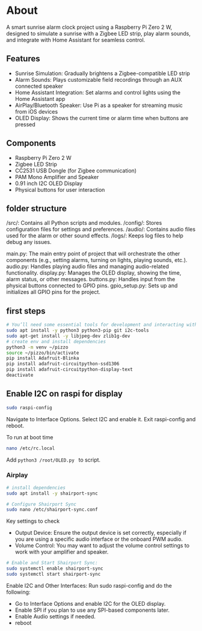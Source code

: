 # About

A smart sunrise alarm clock project using a Raspberry Pi Zero 2 W, designed to simulate a sunrise with a Zigbee LED strip, play alarm sounds, and integrate with Home Assistant for seamless control.

## Features

- Sunrise Simulation: Gradually brightens a Zigbee-compatible LED strip 
- Alarm Sounds: Plays customizable field recordings through an AUX connected speaker
- Home Assistant Integration: Set alarms and control lights using the Home Assistant app
- AirPlay/Bluetooth Speaker: Use Pi as a speaker for streaming music from iOS devices
- OLED Display: Shows the current time or alarm time when buttons are pressed

## Components

- Raspberry Pi Zero 2 W
- Zigbee LED Strip
- CC2531 USB Dongle (for Zigbee communication)
- PAM Mono Amplifier and Speaker
- 0.91 inch I2C OLED Display
- Physical buttons for user interaction

## folder structure
/src/: Contains all Python scripts and modules.
/config/: Stores configuration files for settings and preferences.
/audio/: Contains audio files used for the alarm or other sound effects.
/logs/: Keeps log files to help debug any issues.

main.py: The main entry point of project that will orchestrate the other components (e.g., setting alarms, turning on lights, playing sounds, etc.).
audio.py: Handles playing audio files and managing audio-related functionality.
display.py: Manages the OLED display, showing the time, alarm status, or other messages.
buttons.py: Handles input from the physical buttons connected to GPIO pins.
gpio_setup.py: Sets up and initializes all GPIO pins for the project.

## first steps
```bash
# You’ll need some essential tools for development and interacting with the hardware
sudo apt install -y python3 python3-pip git i2c-tools
sudo apt-get install -y libjpeg-dev zlib1g-dev
# create env and install dependencies 
python3 -m venv ~/pizzo
source ~/pizzo/bin/activate
pip install Adafruit-Blinka
pip install adafruit-circuitpython-ssd1306
pip install adafruit-circuitpython-display-text
deactivate
```

## Enable I2C on raspi for display
```bash
sudo raspi-config
```
Navigate to Interface Options.
Select I2C and enable it.
Exit raspi-config and reboot.

To run at boot time
```bash
nano /etc/rc.local
```
Add `python3 /root/OLED.py ` to script. 

### Airplay
```bash
# install dependencies
sudo apt install -y shairport-sync

# Configure Shairport Sync
sudo nano /etc/shairport-sync.conf
```

Key settings to check
- Output Device: Ensure the output device is set correctly, especially if you are using a specific audio interface or the onboard PWM audio.
- Volume Control: You may want to adjust the volume control settings to work with your amplifier and speaker.

```bash
# Enable and Start Shairport Sync:
sudo systemctl enable shairport-sync
sudo systemctl start shairport-sync
```

Enable I2C and Other Interfaces: Run sudo raspi-config and do the following:

- Go to Interface Options and enable I2C for the OLED display.
- Enable SPI if you plan to use any SPI-based components later.
- Enable Audio settings if needed.
- reboot